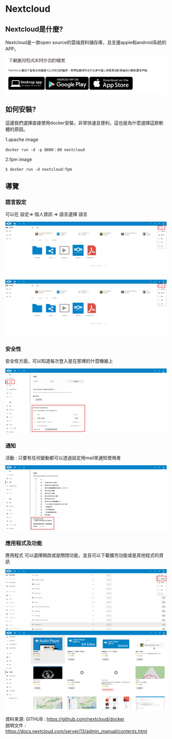 # Nextcloud


## Nextcloud是什麼?

Nextcloud是一款open source的雲端資料儲存庫，且支援apple和android系統的APP。

![image](https://github.com/leoa12412a/Nextcloud/blob/master/app.PNG)

## 如何安裝?

這邊我們選擇直接使用docker安裝，非常快速且便利，這也是為什麼選擇這款軟體的原因。

1.apache image
```
docker run -d -p 8080：80 nextcloud
```

2.fpm image
```
$ docker run -d nextcloud:fpm
```

## 導覽

### 語言設定
可以在 設定=> 個人資訊 => 語言選擇 語言

![image](https://github.com/leoa12412a/Nextcloud/blob/master/1.jpg)
![image](https://github.com/leoa12412a/Nextcloud/blob/master/1.jpg)

### 安全性
安全性方面，可以知道每次登入是在那裡的什麼機器上

![image](https://github.com/leoa12412a/Nextcloud/blob/master/4.jpg)

### 通知
活動 : 只要有任何變動都可以透過設定用mail來通知使用者

![image](https://github.com/leoa12412a/Nextcloud/blob/master/3.jpg)

### 應用程式及功能
應用程式 可以選擇開啟或是關閉功能，並且可以下載擴充功能或是其他程式的資訊

![image](https://github.com/leoa12412a/Nextcloud/blob/master/5.jpg)
![image](https://github.com/leoa12412a/Nextcloud/blob/master/6.PNG)


資料來源:
GITHUB : https://github.com/nextcloud/docker<br>
說明文件 : https://docs.nextcloud.com/server/13/admin_manual/contents.html
